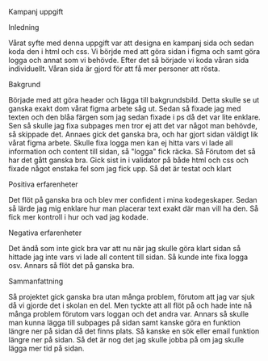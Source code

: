 Kampanj uppgift

Inledning

Vårat syfte med denna uppgift var att designa en kampanj sida och sedan koda den i html och css. Vi börjde med att göra sidan i figma och samt göra logga och annat som vi behövde. Efter det så började vi koda våran sida individuellt. Våran sida är gjord för att få mer personer att rösta.

Bakgrund

Började med att göra header och lägga till bakgrundsbild. Detta skulle se ut ganska exakt dom vårat figma arbete såg ut. Sedan så fixade jag med texten och den blåa färgen som jag sedan fixade i ps då det var lite enklare. Sen så skulle jag fixa subpages men tror ej att det var något man behövde, så skippade det. Annaes gick det ganska bra, och har gjort sidan väldigt lik vårat figma arbete. Skulle fixa logga men kan ej hitta vars vi lade all information och content till sidan, så "logga" fick räcka. Så Förutom det så har det gått ganska bra. Gick sist in i validator på både html och css och fixade något enstaka fel som jag fick upp. Så det är testat och klart

Positiva erfarenheter

Det flöt på ganska bra och blev mer confident i mina kodegeskaper. Sedan så lärde jag mig enklare hur man placerar text exakt där man vill ha den. Så fick mer kontroll i hur och vad jag kodade.

Negativa erfarenheter

Det ändå som inte gick bra var att nu när jag skulle göra klart sidan så hittade jag inte vars vi lade all content till sidan. Så kunde inte fixa logga osv. Annars så flöt det på ganska bra.

Sammanfattning

Så projektet gick ganska bra utan många problem, förutom att jag var sjuk då vi gjorde det i skolan en del. Men tyckte att all flöt på och hade inte nå många problem förutom vars loggan och det andra var. Annars så skulle man kunna lägga till subpages på sidan samt kanske göra en funktion längre ner på sidan då det finns plats. Så kanske en sök eller email funktion längre ner på sidan. Så det är nog det jag skulle jobba på om jag skulle lägga mer tid på sidan.